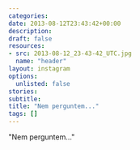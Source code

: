 ```yaml
---
categories:
date: 2013-08-12T23:43:42+00:00
description:
draft: false
resources:
- src: 2013-08-12_23-43-42_UTC.jpg
  name: "header"
layout: instagram
options:
  unlisted: false
stories:
subtitle:
title: "Nem perguntem..."
tags: []
---
```


"Nem perguntem..."
